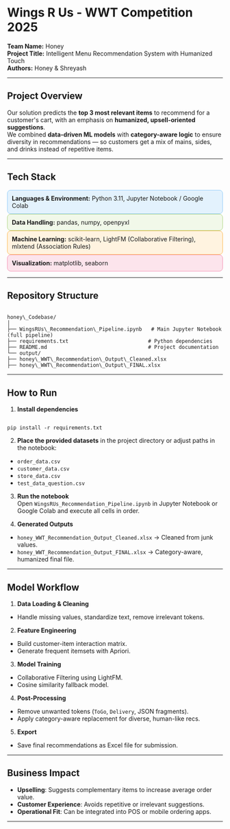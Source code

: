 
# Wings R Us - WWT Competition 2025

**Team Name:** Honey  
**Project Title:** Intelligent Menu Recommendation System with Humanized Touch  
**Authors:** Honey & Shreyash  

---

## Project Overview

Our solution predicts the **top 3 most relevant items** to recommend for a customer's cart, with an emphasis on **humanized, upsell-oriented suggestions**.  
We combined **data-driven ML models** with **category-aware logic** to ensure diversity in recommendations — so customers get a mix of mains, sides, and drinks instead of repetitive items.

---

## Tech Stack

<div style="background-color:#e3f2fd;padding:10px;border-radius:8px;border:1px solid #90caf9;">
<b>Languages & Environment:</b> Python 3.11, Jupyter Notebook / Google Colab
</div>

<div style="background-color:#f1f8e9;padding:10px;border-radius:8px;border:1px solid #aed581;">
<b>Data Handling:</b> pandas, numpy, openpyxl
</div>

<div style="background-color:#fff3e0;padding:10px;border-radius:8px;border:1px solid #ffb74d;">
<b>Machine Learning:</b> scikit-learn, LightFM (Collaborative Filtering), mlxtend (Association Rules)
</div>

<div style="background-color:#fce4ec;padding:10px;border-radius:8px;border:1px solid #f48fb1;">
<b>Visualization:</b> matplotlib, seaborn
</div>

---

## Repository Structure
```

honey\_Codebase/
│
├── WingsRUs\_Recommendation\_Pipeline.ipynb   # Main Jupyter Notebook (full pipeline)
├── requirements.txt                          # Python dependencies
├── README.md                                 # Project documentation
└── output/
├── honey\_WWT\_Recommendation\_Output\_Cleaned.xlsx
├── honey\_WWT\_Recommendation\_Output\_FINAL.xlsx

```

---

## How to Run

1. **Install dependencies**  
```

pip install -r requirements.txt

```

2. **Place the provided datasets** in the project directory or adjust paths in the notebook:
- `order_data.csv`
- `customer_data.csv`
- `store_data.csv`
- `test_data_question.csv`

3. **Run the notebook**  
Open `WingsRUs_Recommendation_Pipeline.ipynb` in Jupyter Notebook or Google Colab and execute all cells in order.

4. **Generated Outputs**  
- `honey_WWT_Recommendation_Output_Cleaned.xlsx` → Cleaned from junk values.  
- `honey_WWT_Recommendation_Output_FINAL.xlsx` → Category-aware, humanized final file.

---

## Model Workflow

1. **Data Loading & Cleaning**  
- Handle missing values, standardize text, remove irrelevant tokens.

2. **Feature Engineering**  
- Build customer-item interaction matrix.
- Generate frequent itemsets with Apriori.

3. **Model Training**  
- Collaborative Filtering using LightFM.
- Cosine similarity fallback model.

4. **Post-Processing**  
- Remove unwanted tokens (`ToGo`, `Delivery`, JSON fragments).
- Apply category-aware replacement for diverse, human-like recs.

5. **Export**  
- Save final recommendations as Excel file for submission.

---

## Business Impact

- **Upselling**: Suggests complementary items to increase average order value.
- **Customer Experience**: Avoids repetitive or irrelevant suggestions.
- **Operational Fit**: Can be integrated into POS or mobile ordering apps.

---
```

